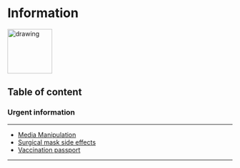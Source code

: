 # Information 
<img src="https://upload.wikimedia.org/wikipedia/commons/thumb/3/33/Info_icon_002.svg/1200px-Info_icon_002.svg.png" alt="drawing" width="100"/>

## Table of content

### Urgent information
---
- [Media Manipulation](Media.md)
- [Surgical mask side effects](Covid__Mask_Info.md)
- [Vaccination passport](Vaccination-passport.md) 
---





